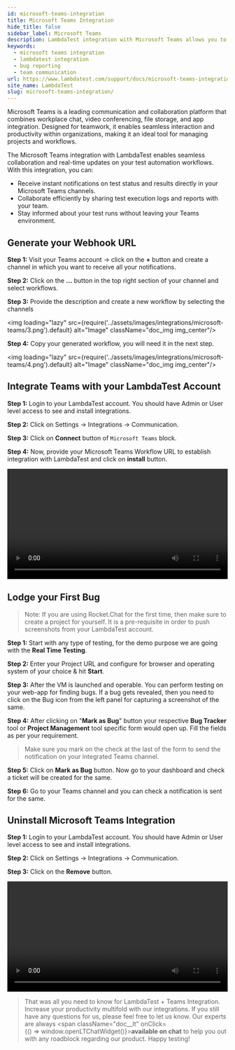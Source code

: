 ```yaml
---
id: microsoft-teams-integration
title: Microsoft Teams Integration
hide_title: false
sidebar_label: Microsoft Teams
description: LambdaTest integration with Microsoft Teams allows you to push a bug directly to your specified Teams channel from LambdaTest platform. Share your UI observations and input with your teammates on any time, by capturing a screenshot in the middle of your test session through LambdaTest. You can annotate the screenshot & highlight your issue or input. The fields populated by you when marking as a bug through LambdaTest are displayed as information on the respective Teams channel for that testing instance.
keywords:
  - microsoft teams integration
  - lambdatest integration
  - bug reporting
  - team communication
url: https://www.lambdatest.com/support/docs/microsoft-teams-integration/
site_name: LambdaTest
slug: microsoft-teams-integration/
---
```


<script type="application/ld+json"
      dangerouslySetInnerHTML={{ __html: JSON.stringify({
       "@context": "https://schema.org",
        "@type": "BreadcrumbList",
        "itemListElement": [{
          "@type": "ListItem",
          "position": 1,
          "name": "LambdaTest",
          "item": "https://www.lambdatest.com"
        },{
          "@type": "ListItem",
          "position": 2,
          "name": "Support",
          "item": "https://www.lambdatest.com/support/docs/"
        },{
          "@type": "ListItem",
          "position": 3,
          "name": "Microsoft Teams Integration",
          "item": "https://www.lambdatest.com/support/docs/microsoft-teams-integration/"
        }]
      })
    }}
></script>
Microsoft Teams is a leading communication and collaboration platform that combines workplace chat, video conferencing, file storage, and app integration. Designed for teamwork, it enables seamless interaction and productivity within organizations, making it an ideal tool for managing projects and workflows.

The Microsoft Teams integration with LambdaTest enables seamless collaboration and real-time updates on your test automation workflows. With this integration, you can:
- Receive instant notifications on test status and results directly in your Microsoft Teams channels.
- Collaborate efficiently by sharing test execution logs and reports with your team.
- Stay informed about your test runs without leaving your Teams environment.

## Generate your Webhook URL

**Step 1:** Visit your Teams account -> click on the **+** button and create a channel in which you want to receive all your notifications.

**Step 2:** Click on the **...** button in the top right section of your channel and select workflows.

**Step 3:** Provide the description and create a new workflow by selecting the channels 

<img loading="lazy" src={require('../assets/images/integrations/microsoft-teams/3.png').default} alt="Image" className="doc_img img_center"/>

**Step 4:** Copy your generated workflow, you will need it in the next step.

<img loading="lazy" src={require('../assets/images/integrations/microsoft-teams/4.png').default} alt="Image" className="doc_img img_center"/>

## Integrate Teams with your LambdaTest Account

**Step 1:** Login to your LambdaTest account. You should have Admin or User level access to see and install integrations.

**Step 2:** Click on Settings -> Integrations -> Communication.

**Step 3:** Click on **Connect** button of `Microsoft Teams` block.

**Step 4:** Now, provide your Microsoft Teams Workflow URL to establish integration with LambdaTest and click on **install** button.

<video class="right-side" width="100%" controls id="vid">
<source src= {require('../assets/images/integrations/microsoft-teams/connect-worflow.mp4').default} type="video/mp4" />
</video>

## Lodge your First Bug

> Note: If you are using Rocket.Chat for the first time, then make sure to create a project for yourself. It is a pre-requisite in order to push screenshots from your LambdaTest account.

**Step 1:** Start with any type of testing, for the demo purpose we are going with the **Real Time Testing**.

**Step 2:** Enter your Project URL and configure for browser and operating system of your choice & hit **Start**.

**Step 3:** After the VM is launched and operable. You can perform testing on your web-app for finding bugs. If a bug gets revealed, then you need to click on the Bug icon from the left panel for capturing a screenshot of the same.

**Step 4:** After clicking on "**Mark as Bug**" button your respective **Bug Tracker** tool or **Project Management** tool specific form would open up. Fill the fields as per your requirement.

> Make sure you mark on the check at the last of the form to send the notification on your integrated Teams channel.

**Step 5:** Click on **Mark as Bug** button. Now go to your dashboard and check a ticket will be created for the same.

**Step 6:** Go to your Teams channel and you can check a notification is sent for the same.

## Uninstall Microsoft Teams Integration

**Step 1:** Login to your LambdaTest account. You should have Admin or User level access to see and install integrations.

**Step 2:** Click on Settings -> Integrations -> Communication.

**Step 3:** Click on the **Remove** button.

<video class="right-side" width="100%" controls id="vid">
<source src= {require('../assets/images/integrations/microsoft-teams/uninstall-workflow.mp4').default} type="video/mp4" />
</video>

> That was all you need to know for LambdaTest + Teams Integration. Increase your productivity multifold with our integrations. If you still have any questions for us, please feel free to let us know. Our experts are always <span className="doc__lt" onClick={() => window.openLTChatWidget()}>**available on chat**</span> to help you out with any roadblock regarding our product. Happy testing!